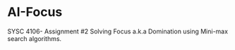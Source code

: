 # AI-Focus
SYSC 4106- Assignment #2
Solving Focus a.k.a Domination using Mini-max search algorithms.
